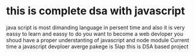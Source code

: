 # this is complete dsa  with javascript 
 java script is most dimanding language in persent time and also it is very eassy to learn and eassy to
 do you want to become a web devloper you shoud have a proper understanting of javascript and node module 
Current time a javascript devploer averge pakege is 5lap 
 this is DSA based project

